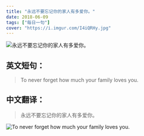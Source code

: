 ```yaml
---
title: "永远不要忘记你的家人有多爱你。"
date: 2018-06-09
tags: ["每日一句"]
cover: "https://i.imgur.com/I4iQRHy.jpg"
---
```


![永远不要忘记你的家人有多爱你。](https://i.imgur.com/YUum3UZ.jpg)

## 英文短句：
> To never forget how much your family loves you.

<!--more-->

## 中文翻译：
> 永远不要忘记你的家人有多爱你。

![To never forget how much your family loves you.](https://i.imgur.com/9GG3Mfp.jpg)

